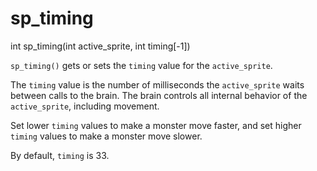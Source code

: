 # sp_timing

<Prototype>int sp_timing(int active_sprite, int timing[-1])</Prototype>

`sp_timing()` gets or sets the `timing` value for the `active_sprite`.

The `timing` value is the number of milliseconds the `active_sprite` waits between calls to the brain. The brain controls all internal behavior of the `active_sprite`, including movement.

Set lower `timing` values to make a monster move faster, and set higher `timing` values to make a monster move slower.

By default, `timing` is 33.
